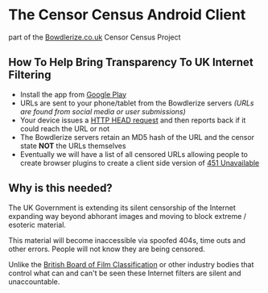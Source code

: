 # The Censor Census Android Client #
part of the [Bowdlerize.co.uk](https://bowdlerize.co.uk) Censor Census Project

## How To Help Bring Transparency To UK Internet Filtering ##

* Install the app from [Google Play](https://play.google.com/store/apps/details?id=uk.bowdlerize)
* URLs are sent to your phone/tablet from the Bowdlerize servers *(URLs are found from social media or user submissions)*
* Your device issues a [HTTP HEAD request](http://developer.android.com/reference/org/apache/http/client/methods/HttpHead.html) and then reports back if it could reach the URL or not
* The Bowdlerize servers retain an MD5 hash of the URL and the censor state **NOT** the URLs themselves
* Eventually we will have a list of all censored URLs allowing people to create browser plugins to create a client side version of [451 Unavailable](http://www.451unavailable.org/)

## Why is this needed? ##

The UK Government is extending its silent censorship of the Internet expanding way beyond abhorant images and moving to block extreme / esoteric material.

This material will become inaccessible via spoofed 404s, time outs and other errors. People will not know they are being censored.

Unlike the [British Board of Film Classification](http://www.bbfc.co.uk/) or other industry bodies that control what can and can't be seen these Internet filters are silent and unaccountable. 